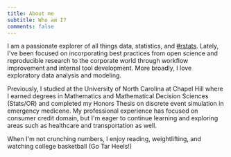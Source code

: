 ```yaml
---
title: About me
subtitle: Who am I?
comments: false
---
```


I am a passionate explorer of all things data, statistics, and [#rstats](https://twitter.com/hashtag/rstats). Lately, I've been focused on incorporating best practices from open science and reproducible research to the corporate world through workflow improvement and internal tool development. More broadly, I love exploratory data analysis and modeling. 

Previously, I studied at the University of North Carolina at Chapel Hill where I earned degrees in Mathematics and Mathematical Decision Sciences (Stats/OR) and completed my Honors Thesis on discrete event simulation in emergency medicene. My professional experience has focused on consumer credit domain, but I'm eager to continue learning and exploring areas such as healthcare and transportation as well.

When I'm not crunching numbers, I enjoy reading, weightlifting, and watching college basketball (Go Tar Heels!)
